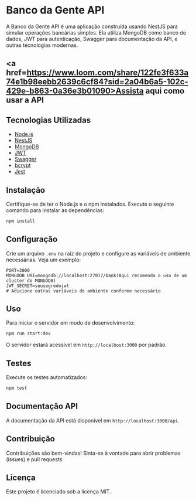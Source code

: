 # Banco da Gente API

A Banco da Gente API é uma aplicação construída usando NestJS para simular operações bancárias simples. Ela utiliza MongoDB como banco de dados, JWT para autenticação, Swagger para documentação da API, e outras tecnologias modernas.

## <a href=https://www.loom.com/share/122fe3f633a74e1b98eebb2639c6cf84?sid=2a04b6a5-102c-429e-b863-0a36e3b01090>Assista aqui como usar a API</a>

## Tecnologias Utilizadas

- [Node.js](https://nodejs.org/)
- [NestJS](https://nestjs.com/)
- [MongoDB](https://www.mongodb.com/)
- [JWT](https://jwt.io/)
- [Swagger](https://swagger.io/)
- [bcrypt](https://www.npmjs.com/package/bcrypt)
- [Jest](https://jestjs.io/)

## Instalação

Certifique-se de ter o Node.js e o npm instalados. Execute o seguinte comando para instalar as dependências:

```bash
npm install
```

## Configuração

Crie um arquivo `.env` na raiz do projeto e configure as variáveis de ambiente necessárias. Veja um exemplo:

```
PORT=3000
MONGODB_URI=mongodb://localhost:27017/bank(Aqui recomendo o uso de um cluster do MONGODB)
JWT_SECRET=seusegredojwt
# Adicione outras variáveis de ambiente conforme necessário
```

## Uso

Para iniciar o servidor em modo de desenvolvimento:

```bash
npm run start:dev
```

O servidor estará acessível em `http://localhost:3000` por padrão.

## Testes

Execute os testes automatizados:

```bash
npm test
```

## Documentação API

A documentação da API está disponível em `http://localhost:3000/api`.

## Contribuição

Contribuições são bem-vindas! Sinta-se à vontade para abrir problemas (issues) e pull requests.

## Licença

Este projeto é licenciado sob a licença MIT.
